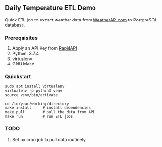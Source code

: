 ## Daily Temperature ETL Demo

Quick ETL job to extract weather data from [WeatherAPI.com](https://www.weatherapi.com/)
to PostgreSQL database.

### Prerequisites
1. Apply an API Key from [RapidAPI](https://rapidapi.com/marketplace)
2. Python: 3.7.4
3. virtualenv
4. GNU Make

### Quickstart

```
sudo apt install virtualenv
virtualenv -p python3 venv
source venv/bin/activate

cd /to/your/working/directory
make install     # install dependencies 
make pull        # pull the data from API
make run         # run ETL jobs
```

### TODO
1. Set up cron job to pull data routinely
